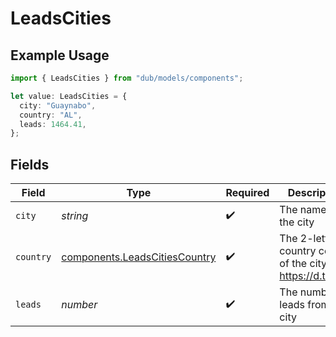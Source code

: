 # LeadsCities

## Example Usage

```typescript
import { LeadsCities } from "dub/models/components";

let value: LeadsCities = {
  city: "Guaynabo",
  country: "AL",
  leads: 1464.41,
};
```

## Fields

| Field                                                                          | Type                                                                           | Required                                                                       | Description                                                                    |
| ------------------------------------------------------------------------------ | ------------------------------------------------------------------------------ | ------------------------------------------------------------------------------ | ------------------------------------------------------------------------------ |
| `city`                                                                         | *string*                                                                       | :heavy_check_mark:                                                             | The name of the city                                                           |
| `country`                                                                      | [components.LeadsCitiesCountry](../../models/components/leadscitiescountry.md) | :heavy_check_mark:                                                             | The 2-letter country code of the city: https://d.to/geo                        |
| `leads`                                                                        | *number*                                                                       | :heavy_check_mark:                                                             | The number of leads from this city                                             |